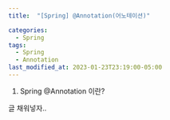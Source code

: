 ```yaml
---
title:  "[Spring] @Annotation(어노테이션)"

categories:
  - Spring
tags:
  - Spring
  - Annotation
last_modified_at: 2023-01-23T23:19:00-05:00
---
```


1. Spring @Annotation 이란?

글 채워넣자..
